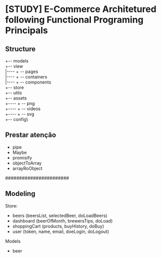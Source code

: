 # [STUDY] E-Commerce Architetured following Functional Programing Principals

## Structure

+-- models\
+-- view\
|---- + -- pages\
|---- + -- containers\
|---- + -- components\
+-- store\
+-- utils\
+-- assets\
+---- + -- png\
+---- + -- videos\
+---- + -- svg\
+-- config\

## Prestar atenção

- pipe
- Maybe
- promisify
- objectToArray
- arrayRoObject

#######################

## Modeling

Store:
- beers (beersList, selectedBeer, doLoadBeers)
- dashboard (beerOfMonth, brewersTips, doLoad)
- shoppingCart (products, buyHistory, doBuy)
- user (token, name, email, doeLogin, doLogout)

Models
  - beer
  